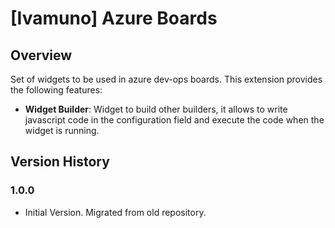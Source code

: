 ﻿# [Ivamuno] Azure Boards

## Overview
Set of widgets to be used in azure dev-ops boards.
This extension provides the following features:
  * **Widget Builder**: Widget to build other builders, it allows to write javascript code in the configuration field and execute the code when the widget is running.
  
## Version History
### 1.0.0
- Initial Version. Migrated from old repository.
